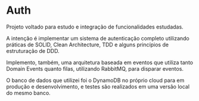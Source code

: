 # Auth

Projeto voltado para estudo e integração de funcionalidades estudadas.

A intenção é implementar um sistema de autenticação completo utilizando práticas de SOLID, Clean Architecture, TDD e alguns princípios de estruturação de DDD.

Implemento, também, uma arquitetura baseada em eventos que utiliza tanto Domain Events quanto filas, utilizando RabbitMQ, para disparar eventos.

O banco de dados que utilizei foi o DynamoDB no próprio cloud para em produção e desenvolvimento, e testes são realizados em uma versão local do mesmo banco.

